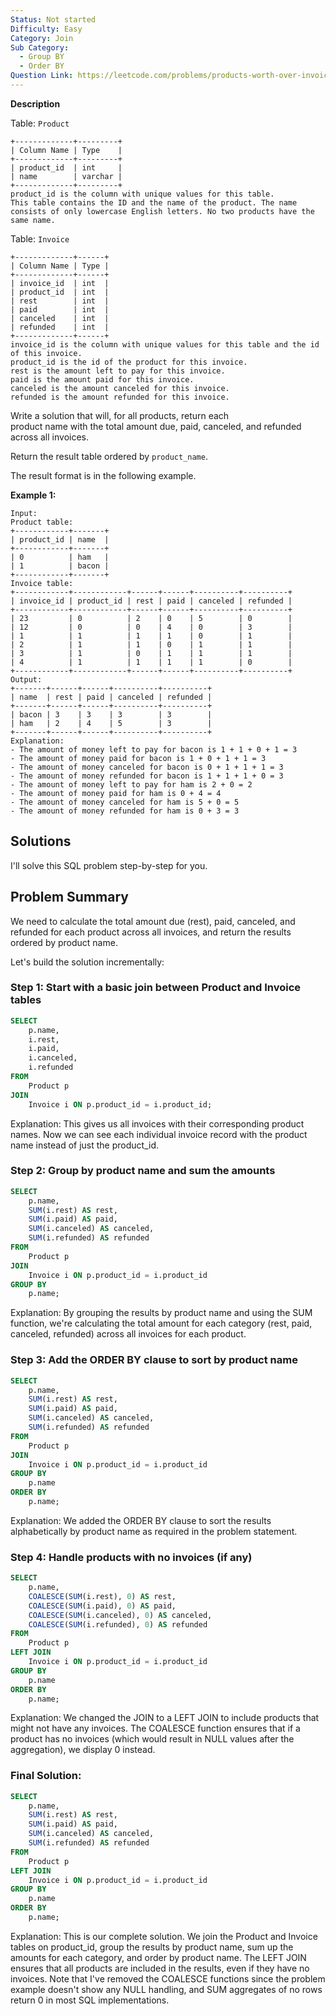 ```yaml
---
Status: Not started
Difficulty: Easy
Category: Join
Sub Category:
  - Group BY
  - Order BY
Question Link: https://leetcode.com/problems/products-worth-over-invoices
---
```

**Description**

Table: `Product`

```Plain
+-------------+---------+
| Column Name | Type    |
+-------------+---------+
| product_id  | int     |
| name        | varchar |
+-------------+---------+
product_id is the column with unique values for this table.
This table contains the ID and the name of the product. The name consists of only lowercase English letters. No two products have the same name.
```

Table: `Invoice`

```Plain
+-------------+------+
| Column Name | Type |
+-------------+------+
| invoice_id  | int  |
| product_id  | int  |
| rest        | int  |
| paid        | int  |
| canceled    | int  |
| refunded    | int  |
+-------------+------+
invoice_id is the column with unique values for this table and the id of this invoice.
product_id is the id of the product for this invoice.
rest is the amount left to pay for this invoice.
paid is the amount paid for this invoice.
canceled is the amount canceled for this invoice.
refunded is the amount refunded for this invoice.
```

Write a solution that will, for all products, return each  
product name with the total amount due, paid, canceled, and refunded  
across all invoices.  

Return the result table ordered by `product_name`.

The result format is in the following example.

**Example 1:**

```Plain
Input:
Product table:
+------------+-------+
| product_id | name  |
+------------+-------+
| 0          | ham   |
| 1          | bacon |
+------------+-------+
Invoice table:
+------------+------------+------+------+----------+----------+
| invoice_id | product_id | rest | paid | canceled | refunded |
+------------+------------+------+------+----------+----------+
| 23         | 0          | 2    | 0    | 5        | 0        |
| 12         | 0          | 0    | 4    | 0        | 3        |
| 1          | 1          | 1    | 1    | 0        | 1        |
| 2          | 1          | 1    | 0    | 1        | 1        |
| 3          | 1          | 0    | 1    | 1        | 1        |
| 4          | 1          | 1    | 1    | 1        | 0        |
+------------+------------+------+------+----------+----------+
Output:
+-------+------+------+----------+----------+
| name  | rest | paid | canceled | refunded |
+-------+------+------+----------+----------+
| bacon | 3    | 3    | 3        | 3        |
| ham   | 2    | 4    | 5        | 3        |
+-------+------+------+----------+----------+
Explanation:
- The amount of money left to pay for bacon is 1 + 1 + 0 + 1 = 3
- The amount of money paid for bacon is 1 + 0 + 1 + 1 = 3
- The amount of money canceled for bacon is 0 + 1 + 1 + 1 = 3
- The amount of money refunded for bacon is 1 + 1 + 1 + 0 = 3
- The amount of money left to pay for ham is 2 + 0 = 2
- The amount of money paid for ham is 0 + 4 = 4
- The amount of money canceled for ham is 5 + 0 = 5
- The amount of money refunded for ham is 0 + 3 = 3
```

## Solutions

I'll solve this SQL problem step-by-step for you.

## Problem Summary

We need to calculate the total amount due (rest), paid, canceled, and refunded for each product across all invoices, and return the results ordered by product name.

Let's build the solution incrementally:

### Step 1: Start with a basic join between Product and Invoice tables

```SQL
SELECT
    p.name,
    i.rest,
    i.paid,
    i.canceled,
    i.refunded
FROM
    Product p
JOIN
    Invoice i ON p.product_id = i.product_id;
```

Explanation: This gives us all invoices with their corresponding product names. Now we can see each individual invoice record with the product name instead of just the product_id.

### Step 2: Group by product name and sum the amounts

```SQL
SELECT
    p.name,
    SUM(i.rest) AS rest,
    SUM(i.paid) AS paid,
    SUM(i.canceled) AS canceled,
    SUM(i.refunded) AS refunded
FROM
    Product p
JOIN
    Invoice i ON p.product_id = i.product_id
GROUP BY
    p.name;
```

Explanation: By grouping the results by product name and using the SUM function, we're calculating the total amount for each category (rest, paid, canceled, refunded) across all invoices for each product.

### Step 3: Add the ORDER BY clause to sort by product name

```SQL
SELECT
    p.name,
    SUM(i.rest) AS rest,
    SUM(i.paid) AS paid,
    SUM(i.canceled) AS canceled,
    SUM(i.refunded) AS refunded
FROM
    Product p
JOIN
    Invoice i ON p.product_id = i.product_id
GROUP BY
    p.name
ORDER BY
    p.name;
```

Explanation: We added the ORDER BY clause to sort the results alphabetically by product name as required in the problem statement.

### Step 4: Handle products with no invoices (if any)

```SQL
SELECT
    p.name,
    COALESCE(SUM(i.rest), 0) AS rest,
    COALESCE(SUM(i.paid), 0) AS paid,
    COALESCE(SUM(i.canceled), 0) AS canceled,
    COALESCE(SUM(i.refunded), 0) AS refunded
FROM
    Product p
LEFT JOIN
    Invoice i ON p.product_id = i.product_id
GROUP BY
    p.name
ORDER BY
    p.name;
```

Explanation: We changed the JOIN to a LEFT JOIN to include products that might not have any invoices. The COALESCE function ensures that if a product has no invoices (which would result in NULL values after the aggregation), we display 0 instead.

### Final Solution:

```SQL
SELECT
    p.name,
    SUM(i.rest) AS rest,
    SUM(i.paid) AS paid,
    SUM(i.canceled) AS canceled,
    SUM(i.refunded) AS refunded
FROM
    Product p
LEFT JOIN
    Invoice i ON p.product_id = i.product_id
GROUP BY
    p.name
ORDER BY
    p.name;
```

Explanation: This is our complete solution. We join the Product and Invoice tables on product_id, group the results by product name, sum up the amounts for each category, and order by product name. The LEFT JOIN ensures that all products are included in the results, even if they have no invoices. Note that I've removed the COALESCE functions since the problem example doesn't show any NULL handling, and SUM aggregates of no rows return 0 in most SQL implementations.